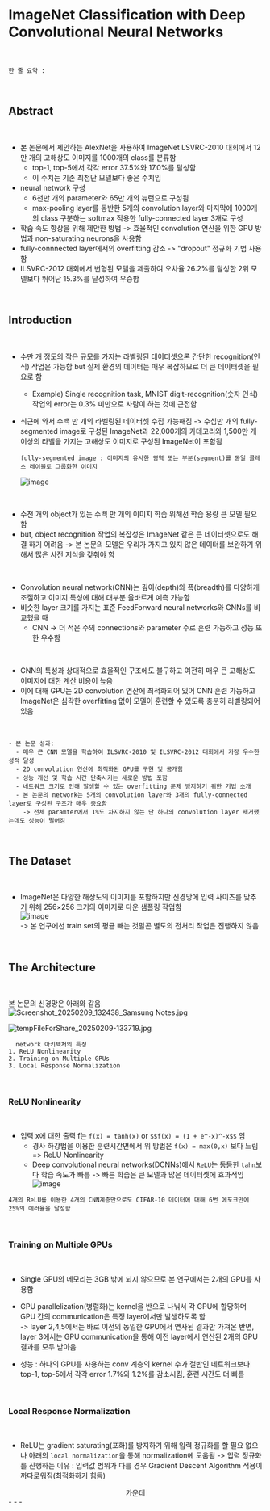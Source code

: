 # ImageNet Classification with Deep Convolutional Neural Networks

<br>

```plaintext
한 줄 요약 : 
```

<br>

## Abstract

<br>

- 본 논문에서 제안하는 AlexNet을 사용하여 ImageNet LSVRC-2010 대회에서 12만 개의 고해상도 이미지를 1000개의 class를 분류함
  - top-1, top-5에서 각각 error 37.5%와 17.0%를 달성함
  - 이 수치는 기존 최첨단 모델보다 좋은 수치임
- neural network 구성
  - 6천만 개의 parameter와 65만 개의 뉴런으로 구성됨
  - max-pooling layer를 동반한 5개의 convolution layer와 마지막에 1000개의 class 구분하는 softmax 적용한 fully-connected layer 3개로 구성
- 학습 속도 향상을 위해 제안한 방법 -> 효율적인 convolution 연산을 위한 GPU 방법과 non-saturating neurons을 사용함
- fully-connnected layer에서의 overfitting 감소 -> "dropout" 정규화 기법 사용함
- ILSVRC-2012 대회에서 변형된 모델을 제출하여 오차율 26.2%를 달성한 2위 모델보다 뛰어난 15.3%를 달성하여 우승함

<br>

## Introduction

<br>

- 수만 개 정도의 작은 규모를 가지는 라벨링된 데이터셋으론 간단한 recognition(인식) 작업은 가능함 but 실제 환경의 데이터는 매우 복잡하므로 더 큰 데이터셋을 필요로 함
  - Example) Single recognition task, MNIST digit-recognition(숫자 인식) 작업의 error는 0.3% 미만으로 사람이 하는 것에 근접함
    
- 최근에 와서 수백 만 개의 라벨링된 데이터셋 수집 가능해짐 -> 수십만 개의 fully-segmented image로 구성된 ImageNet과 22,000개의 카테고리와 1,500만 개 이상의 라벨을 가지는 고해상도 이미지로 구성된 ImageNet이 포함됨<br>
    ```
    fully-segmented image : 이미지의 유사한 영역 또는 부분(segment)를 동일 클레스 레이블로 그룹화한 이미지
    ```
    ![image](https://github.com/user-attachments/assets/907ccbd6-5d80-4c4d-9bd9-8909949bccee)
<br>

- 수천 개의 object가 있는 수백 만 개의 이미지 학습 위해선 학습 용량 큰 모델 필요함
- but, object recognition 작업의 복잡성은 ImageNet 같은 큰 데이터셋으로도 해결 하기 어려움
  -> 본 논문의 모델은 우리가 가지고 있지 않은 데이터를 보완하기 위해서 많은 사전 지식을 갖춰야 함
<br>

- Convolution neural network(CNN)는 깊이(depth)와 폭(breadth)를 다양하게 조절하고 이미지 특성에 대해 대부분 올바르게 예측 가능함
- 비슷한 layer 크기를 가지는 표준 FeedForward neural networks와 CNNs를 비교했을 때
  - CNN -> 더 적은 수의 connections와 parameter 수로 훈련 가능하고 성능 또한 우수함
<br>
  
- CNN의 특성과 상대적으로 효율적인 구조에도 불구하고 여전히 매우 큰 고해상도 이미지에 대한 계산 비용이 높음
- 이에 대해 GPU는 2D convolution 연산에 최적화되어 있어 CNN 훈련 가능하고 ImageNet은 심각한 overfitting 없이 모델이 훈련할 수 있도록 충분히 라벨링되어 있음
<br>

```
- 본 논문 성과:
  - 매우 큰 CNN 모델을 학습하여 ILSVRC-2010 및 ILSVRC-2012 대회에서 가장 우수한 성적 달성
  - 2D convolution 연산에 최적화된 GPU를 구현 및 공개함
  - 성능 개선 및 학습 시간 단축시키는 새로운 방법 포함
  - 네트워크 크기로 인해 발생할 수 있는 overfitting 문제 방지하기 위한 기법 소개
  - 본 논문의 network는 5개의 convolution layer와 3개의 fully-connected layer로 구성된 구조가 매우 중요함
    -> 전체 paramter에서 1%도 차지하지 않는 단 하나의 convolution layer 제거했는데도 성능이 떨어짐
```
<br>

## The Dataset

<br>

- ImageNet은 다양한 해상도의 이미지를 포함하지만 신경망에 입력 사이즈를 맞추기 위해 256×256 크기의 이미지로 다운 샘플링 작업함<br>
  ![image](https://github.com/user-attachments/assets/e83dbfd1-9d81-4901-a0a6-f255bfdeb759)<br>
  -> 본 연구에선 train set의 평균 빼는 것말곤 별도의 전처리 작업은 진행하지 않음

<br>

## The Architecture

<br>

본 논문의 신경망은 아래와 같음<br>
![Screenshot_20250209_132438_Samsung Notes.jpg](https://github.com/user-attachments/assets/41a62b72-e490-4406-a27b-967112fe442c)<br>

![tempFileForShare_20250209-133719.jpg](https://github.com/user-attachments/assets/8e631129-f2b9-4a2c-bc63-eb0a182fea40)<br>
```
  network 아키텍처의 특징
1. ReLU Nonlinearity
2. Training on Multiple GPUs
3. Local Response Normalization
```

<br>

### ReLU Nonlinearity

<br>

- 입력 x에 대한 출력 f는 `f(x) = tanh(x)` or `$$f(x) = (1 + e^-x)^-x$$` 임
  - 경사 하강법을 이용한 훈련시간면에서 위 방법은 `f(x) = max(0,x)` 보다 느림 => ReLU Nonlinearity
  - Deep convolutional neural networks(DCNNs)에서 `ReLU`는 동등한 `tahn`보다 학습 속도가 빠름 -> 빠른 학습은 큰 모델과 많은 데이터셋에 효과적임<br>
  ![image](https://github.com/user-attachments/assets/c90eccf5-c79e-4e9e-9b5c-2c9a86bd196d)<br>
```
4개의 ReLU를 이용한 4개의 CNN계층만으로도 CIFAR-10 데이터에 대해 6번 에포크만에 25%의 에러율을 달성함
```

<br>

### Training on Multiple GPUs

<br>

- Single GPU의 메모리는 3GB 밖에 되지 않으므로 본 연구에서는 2개의 GPU를 사용함
- GPU parallelization(병렬화)는 kernel을 반으로 나눠서 각 GPU에 할당하며 GPU 간의 communication은 특정 layer에서만 발생하도록 함<br>
  -> layer 2,4,5에서는 바로 이전의 동일한 GPU에서 연사된 결과만 가져온 반면, layer 3에서는 GPU communication을 통해 이전 layer에서 연산된 2개의 GPU 결과를 모두 받아옴

- 성능 : 하나의 GPU를 사용하는 conv 계층의 kernel 수가 절반인 네트워크보다 top-1, top-5에서 각각 error 1.7%와 1.2%를 감소시킴, 훈련 시간도 더 빠름

<br>

### Local Response Normalization

<br>

- ReLU는 gradient saturating(포화)를 방지하기 위해 입력 정규화를 할 필요 없으나 아래의 `local normalization`을 통해 normalization에 도움됨
  -> 입력 정규화를 진행하는 이유 : 입력값 범위가 다를 경우 Gradient Descent Algorithm 적용이 까다로워짐(최적화하기 힘듬)<br>

<center>가운데</center> 
- - -

